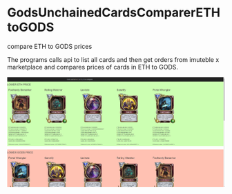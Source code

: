 # GodsUnchainedCardsComparerETHtoGODS
compare ETH to GODS prices

The programs calls api to list all cards and then get orders from imuteble x marketplace and compares prices of cards in ETH to GODS.

![Loaded page](homepage.png)
